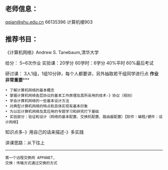 ## 老师信息：
qqian@shu.edu.cn
66135396
计算机楼903

## 推荐书目：
《计算机网络》Andrew S. Tanebaum,清华大学

给分：
5~6次作业
实验课：20学分
60学时：6学分
40%平时
60%最后考试

研讨课： 3人1组，1组10分钟，每个人都要讲，另外抽取若干组同学进行点
**************作业非常重要*****************

	• 了解计算机网络的基本概念
	• 掌握计算机网络各层协议的基本工作原理及其所采用的技术-》协议（规则）
	• 学会计算机网络的一些基本设计方法
	• 对典型计算机网络的特点和具体实现有基本印象
	• 为以后计算机网络及其应用的专题学习和研究打下基础
	• 实验部分：验证和设计（网络的基本配置、交换机配置、路由器配置）【软件：编程/硬件：设计网络】

知识点多-》用自己的话来描述-》多实践

讲课思路：从下往上

---
```
第一个远程交换网 APPANET,
交换：传输方式通过交换的方式
```
